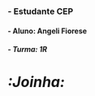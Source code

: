 ### ****- Estudante CEP****

#### ****- Aluno: Angeli Fiorese****

##### ****- Turma: 1R****

# *****:Joinha:*****
